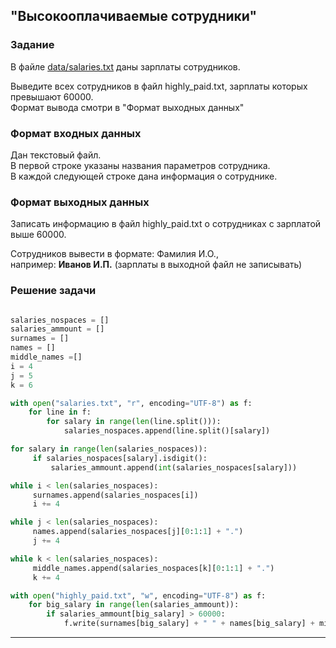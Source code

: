 ## "Высокооплачиваемые сотрудники"

### Задание
В файле [data/salaries.txt](data/salaries.txt) даны зарплаты сотрудников.

Выведите всех сотрудников в файл highly_paid.txt, зарплаты которых превышают 60000. \
Формат вывода смотри в "Формат выходных данных"

### Формат входных данных

Дан текстовый файл. \
В первой строке указаны названия параметров сотрудника. \
В каждой следующей строке дана информация о сотруднике.

### Формат выходных данных

Записать информацию в файл highly_paid.txt о сотрудниках с зарплатой выше 60000.

Сотрудников вывести в формате: Фамилия И.О., \
например: **Иванов И.П.** (зарплаты в выходной файл не записывать)

### Решение задачи

```python

salaries_nospaces = []
salaries_ammount = []
surnames = []
names = []
middle_names =[]
i = 4
j = 5
k = 6

with open("salaries.txt", "r", encoding="UTF-8") as f:
    for line in f:
        for salary in range(len(line.split())):
            salaries_nospaces.append(line.split()[salary])

for salary in range(len(salaries_nospaces)):
     if salaries_nospaces[salary].isdigit():
         salaries_ammount.append(int(salaries_nospaces[salary]))

while i < len(salaries_nospaces):
     surnames.append(salaries_nospaces[i])
     i += 4

while j < len(salaries_nospaces):
     names.append(salaries_nospaces[j][0:1:1] + ".")
     j += 4

while k < len(salaries_nospaces):
     middle_names.append(salaries_nospaces[k][0:1:1] + ".")
     k += 4

with open("highly_paid.txt", "w", encoding="UTF-8") as f:
    for big_salary in range(len(salaries_ammount)):
        if salaries_ammount[big_salary] > 60000:
            f.write(surnames[big_salary] + " " + names[big_salary] + middle_names[big_salary] + "\n")
```

---
